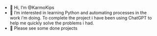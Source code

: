- 👋 Hi, I’m @KarmoKips
- 👀 I’m interested in learning Python and automating processes in the work i'm doing. To complete the project i have been using ChatGPT to help me quickly solve the problems i had.
- 🌱 Please see some done projects

<!---
KarmoKips/KarmoKips is a ✨ special ✨ repository because its `README.md` (this file) appears on your GitHub profile.
You can click the Preview link to take a look at your changes.
--->

